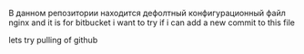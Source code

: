 В данном репозитории находится дефолтный конфигурационный файл nginx and it is for bitbucket
i want to try if i can add a new commit to this file

lets try pulling of github
